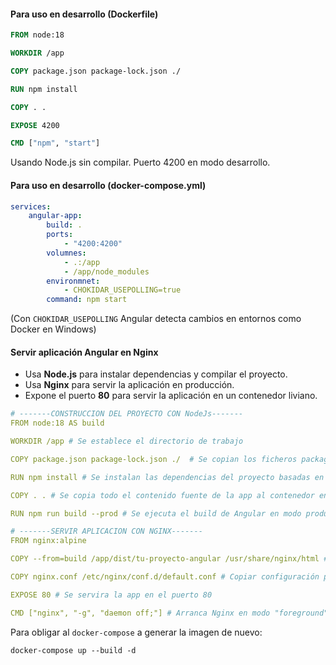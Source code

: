 #### Para uso en desarrollo (Dockerfile)

```dockerfile
FROM node:18

WORKDIR /app

COPY package.json package-lock.json ./

RUN npm install

COPY . .

EXPOSE 4200

CMD ["npm", "start"]
```

Usando Node.js sin compilar. Puerto 4200 en modo desarrollo.

#### Para uso en desarrollo (docker-compose.yml)

```yml
services:
	angular-app:
		build: .
		ports:
			- "4200:4200"
		volumnes:
			- .:/app
			- /app/node_modules
		environmnet:
			- CHOKIDAR_USEPOLLING=true
		command: npm start
```

(Con `CHOKIDAR_USEPOLLING` Angular detecta cambios en entornos como Docker en Windows)

#### Servir aplicación Angular en Nginx

- Usa **Node.js** para instalar dependencias y compilar el proyecto.
- Usa **Nginx** para servir la aplicación en producción.
- Expone el puerto **80** para servir la aplicación en un contenedor liviano.

```yaml
# -------CONSTRUCCION DEL PROYECTO CON NodeJs-------
FROM node:18 AS build

WORKDIR /app # Se establece el directorio de trabajo

COPY package.json package-lock.json ./  # Se copian los ficheros package.json para aprovechar la cache de Docker y no reinstalar dependencias innecesariamente

RUN npm install # Se instalan las dependencias del proyecto basadas en packages.json (se genera la carpeta node_modules en el contenedor)

COPY . . # Se copia todo el contenido fuente de la app al contenedor en /app

RUN npm run build --prod # Se ejecuta el build de Angular en modo produccion

# -------SERVIR APLICACION CON NGINX-------
FROM nginx:alpine 

COPY --from=build /app/dist/tu-proyecto-angular /usr/share/nginx/html # Se copian los archivos estáticos generados en build a la carpeta de Nginx donde se sirven los archivos

COPY nginx.conf /etc/nginx/conf.d/default.conf # Copiar configuración personalizada de Nginx (opcional)

EXPOSE 80 # Se servira la app en el puerto 80

CMD ["nginx", "-g", "daemon off;"] # Arranca Nginx en modo "foreground" (`daemon off;`), lo que mantiene el contenedor en ejecución.
```



Para obligar al `docker-compose` a generar la imagen de nuevo: 
```
docker-compose up --build -d
```